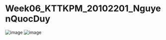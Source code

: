 # Week06_KTTKPM_20102201_NguyenQuocDuy
![image](https://github.com/Pandeee12/Week06_KTTKPM_20102201_NguyenQuocDuy/assets/144768405/dc57a731-5354-4f67-9b86-31776560d02e)
![image](https://github.com/Pandeee12/Week06_KTTKPM_20102201_NguyenQuocDuy/assets/144768405/15002cc7-c6e0-4b41-8142-3c7d561a4717)

